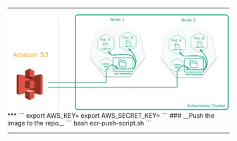 ***
<div align="center">
  <img src="images/s3fs.jpg" width="700" />
</div>
***
```
export AWS_KEY=
export AWS_SECRET_KEY=
```
### __Push the image to the repo__
```
bash ecr-push-script.sh
```

***